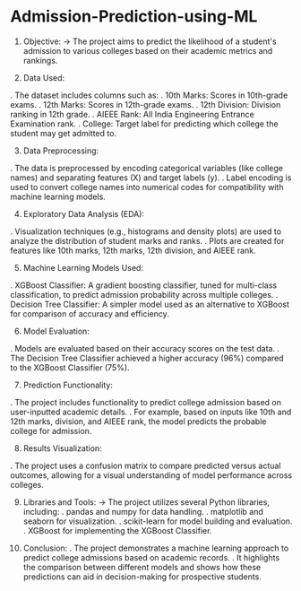 # Admission-Prediction-using-ML

1. Objective: -> The project aims to predict the likelihood of a student's admission to various colleges based on their academic metrics and rankings.

2. Data Used:

. The dataset includes columns such as: . 10th Marks: Scores in 10th-grade exams. . 12th Marks: Scores in 12th-grade exams. . 12th Division: Division ranking in 12th grade. . AIEEE Rank: All India Engineering Entrance Examination rank. . College: Target label for predicting which college the student may get admitted to.

3. Data Preprocessing:

. The data is preprocessed by encoding categorical variables (like college names) and separating features (X) and target labels (y). . Label encoding is used to convert college names into numerical codes for compatibility with machine learning models.

4. Exploratory Data Analysis (EDA):

. Visualization techniques (e.g., histograms and density plots) are used to analyze the distribution of student marks and ranks. . Plots are created for features like 10th marks, 12th marks, 12th division, and AIEEE rank.

5. Machine Learning Models Used:

. XGBoost Classifier: A gradient boosting classifier, tuned for multi-class classification, to predict admission probability across multiple colleges. . Decision Tree Classifier: A simpler model used as an alternative to XGBoost for comparison of accuracy and efficiency.

6. Model Evaluation:

. Models are evaluated based on their accuracy scores on the test data. . The Decision Tree Classifier achieved a higher accuracy (96%) compared to the XGBoost Classifier (75%).

7. Prediction Functionality:

. The project includes functionality to predict college admission based on user-inputted academic details. . For example, based on inputs like 10th and 12th marks, division, and AIEEE rank, the model predicts the probable college for admission.

8. Results Visualization:

. The project uses a confusion matrix to compare predicted versus actual outcomes, allowing for a visual understanding of model performance across colleges.

9. Libraries and Tools:
-> The project utilizes several Python libraries, including: . pandas and numpy for data handling. . matplotlib and seaborn for visualization. . scikit-learn for model building and evaluation. . XGBoost for implementing the XGBoost Classifier.

10. Conclusion:
. The project demonstrates a machine learning approach to predict college admissions based on academic records. . It highlights the comparison between different models and shows how these predictions can aid in decision-making for prospective students.
